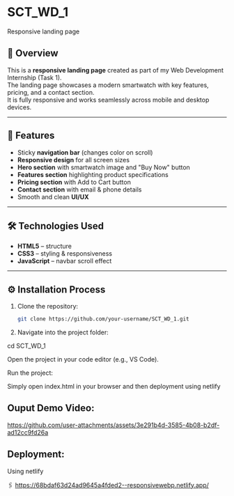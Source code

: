 # SCT_WD_1
Responsive landing page

## 📌 Overview
This is a **responsive landing page** created as part of my Web Development Internship (Task 1).  
The landing page showcases a modern smartwatch with key features, pricing, and a contact section.  
It is fully responsive and works seamlessly across mobile and desktop devices.

---

## 🚀 Features
- Sticky **navigation bar** (changes color on scroll)  
- **Responsive design** for all screen sizes  
- **Hero section** with smartwatch image and "Buy Now" button  
- **Features section** highlighting product specifications  
- **Pricing section** with Add to Cart button  
- **Contact section** with email & phone details  
- Smooth and clean **UI/UX**  

---

## 🛠️ Technologies Used
- **HTML5** – structure  
- **CSS3** – styling & responsiveness  
- **JavaScript** – navbar scroll effect  


---

## ⚙️ Installation Process
1. Clone the repository:
   ```bash
   git clone https://github.com/your-username/SCT_WD_1.git
2. Navigate into the project folder:

cd SCT_WD_1


Open the project in your code editor (e.g., VS Code).

Run the project:

Simply open index.html in your browser and then deployment using netlify


## Ouput Demo Video:


https://github.com/user-attachments/assets/3e291b4d-3585-4b08-b2df-ad12cc9fd26a

## Deployment:

Using netlify 

🖇️  https://68bdaf63d24ad9645a4fded2--responsivewebp.netlify.app/

